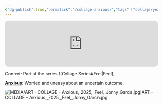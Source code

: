 ```yaml
---
{"dg-publish":true,"permalink":"/collage-anxious/","tags":["collage/year-2025","c/colour-monochromatic","c/colour-red","collage/series/feel/red","c/hand","c/man","c/dust","c/crack","c/ghost-effect","c/colour-white"],"created":"2025-10-21T08:59:07.653-04:00","updated":"2025-10-21T09:02:05.267-04:00"}
---
```



<iframe data-testid="embed-iframe" style="border-radius:12px" src="https://open.spotify.com/embed/track/7B6NBgltwlBHRidZu5goKY?utm_source=generator&theme=0" width="100%" height="152" frameBorder="0" allowfullscreen="" allow="autoplay; clipboard-write; encrypted-media; fullscreen; picture-in-picture" loading="lazy"></iframe>

Context: Part of the series [[Collage Series#Feel\|Feel]].

**[Anxious](https://www.instagram.com/p/DQCi4EhjjmV/)**: Worried and uneasy about an uncertain outcome.

![MEDIA/ART - COLLAGE - Anxious,_2025,_Feel,_Jonny_Garcia.jpg|ART - COLLAGE - Anxious,_2025,_Feel,_Jonny_Garcia.jpg](/img/user/MEDIA/ART%20-%20COLLAGE%20-%20Anxious,_2025,_Feel,_Jonny_Garcia.jpg)
